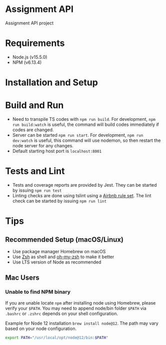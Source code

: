 # Assignment API

Assignment API project 

# Requirements

- Node.js (v15.5.0)
- NPM (v6.13.4)

# Installation and Setup

# Build and Run

- Need to transpile TS codes with `npm run build`. For development, `npm run build:watch` is useful, the command will build codes immediately if codes are changed.
- Server can be started `npm run start`. For development, `npm run dev:watch` is useful, this command will use nodemon, so then restart the node server for any changes.
- Default starting host port is `localhost:8001`

# Tests and Lint

- Tests and coverage reports are provided by Jest. They can be started by issuing `npm run test`
- Linting checks are done using tslint using a [Airbnb rule set](https://www.npmjs.com/package/tslint-config-airbnb). The lint check can be started by issuing `npm run lint`

# Tips

## Recommended Setup (macOS/Linux)

- Use package manager Homebrew on macOS
- Use [Zsh](https://ohmyz.sh) as shell and [oh-my-zsh](https://github.com/ohmyzsh/ohmyzsh) to make it better
- Use LTS version of Node as recommended

## Mac Users

### Unable to find NPM binary

If you are unable locate `npm` after installing node using Homebrew, please verify your `$PATH`. You may need to append node/bin folder `$PATH` via `.bashrc` or `.zshrc` depends on your shell configuration.

Example for Node 12 installation `brew install node@12`. The path may vary based on your node configuration.

```bash
export PATH="/usr/local/opt/node@12/bin:$PATH"
```
